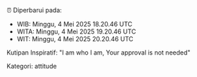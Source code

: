 ⏰ Diperbarui pada:
- WIB: Minggu, 4 Mei 2025 18.20.46 UTC
- WITA: Minggu, 4 Mei 2025 19.20.46 UTC
- WIT: Minggu, 4 Mei 2025 20.20.46 UTC

Kutipan Inspiratif:
"I am who I am, Your approval is not needed"


Kategori: attitude


